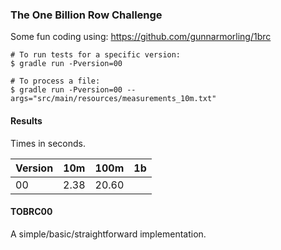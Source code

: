 ### The One Billion Row Challenge

Some fun coding using: https://github.com/gunnarmorling/1brc

```
# To run tests for a specific version:
$ gradle run -Pversion=00

# To process a file:
$ gradle run -Pversion=00 --args="src/main/resources/measurements_10m.txt"
```

#### Results

Times in seconds.

| Version | 10m   | 100m  | 1b    |
| ------- | ----- | ----- | ----- |
| 00      |  2.38 | 20.60 |       |


#### TOBRC00

A simple/basic/straightforward implementation.

